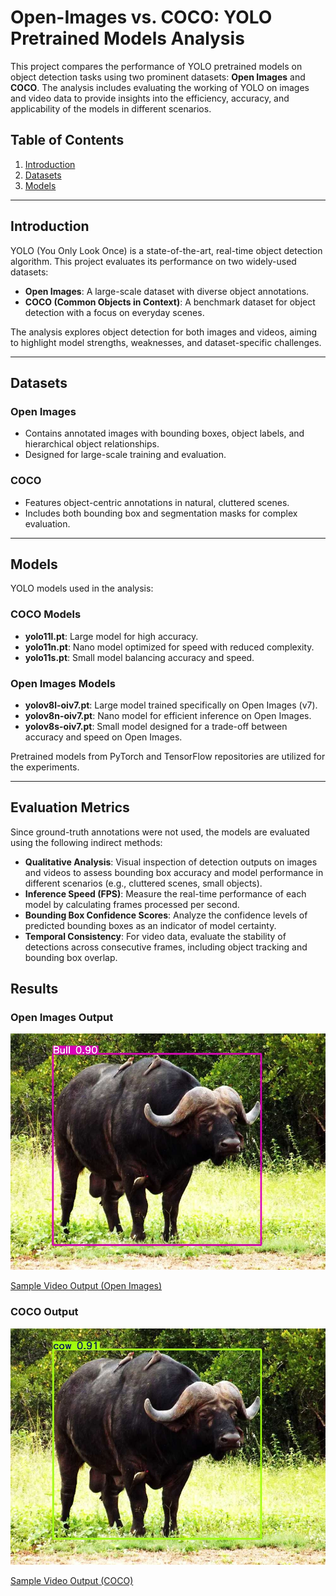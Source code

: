 # Open-Images vs. COCO: YOLO Pretrained Models Analysis

This project compares the performance of YOLO pretrained models on object detection tasks using two prominent datasets: **Open Images** and **COCO**. The analysis includes evaluating the working of YOLO on images and video data to provide insights into the efficiency, accuracy, and applicability of the models in different scenarios.

## Table of Contents

1. [Introduction](#introduction)
2. [Datasets](#datasets)
3. [Models](#models)

---

## Introduction

YOLO (You Only Look Once) is a state-of-the-art, real-time object detection algorithm. This project evaluates its performance on two widely-used datasets:
- **Open Images**: A large-scale dataset with diverse object annotations.
- **COCO (Common Objects in Context)**: A benchmark dataset for object detection with a focus on everyday scenes.

The analysis explores object detection for both images and videos, aiming to highlight model strengths, weaknesses, and dataset-specific challenges.

---

## Datasets

### Open Images
- Contains annotated images with bounding boxes, object labels, and hierarchical object relationships.
- Designed for large-scale training and evaluation.

### COCO
- Features object-centric annotations in natural, cluttered scenes.
- Includes both bounding box and segmentation masks for complex evaluation.

---

## Models

YOLO models used in the analysis:

### COCO Models
- **yolo11l.pt**: Large model for high accuracy.
- **yolo11n.pt**: Nano model optimized for speed with reduced complexity.
- **yolo11s.pt**: Small model balancing accuracy and speed.

### Open Images Models
- **yolov8l-oiv7.pt**: Large model trained specifically on Open Images (v7).
- **yolov8n-oiv7.pt**: Nano model for efficient inference on Open Images.
- **yolov8s-oiv7.pt**: Small model designed for a trade-off between accuracy and speed on Open Images.

Pretrained models from PyTorch and TensorFlow repositories are utilized for the experiments.

---

## Evaluation Metrics

Since ground-truth annotations were not used, the models are evaluated using the following indirect methods:

- **Qualitative Analysis**: Visual inspection of detection outputs on images and videos to assess bounding box accuracy and model performance in different scenarios (e.g., cluttered scenes, small objects).
- **Inference Speed (FPS)**: Measure the real-time performance of each model by calculating frames processed per second.
- **Bounding Box Confidence Scores**: Analyze the confidence levels of predicted bounding boxes as an indicator of model certainty.
- **Temporal Consistency**: For video data, evaluate the stability of detections across consecutive frames, including object tracking and bounding box overlap.

## Results

### Open Images Output
![Open Images Output](results/open_image.jpg)

[Sample Video Output (Open Images)](results/open_video.mp4)

### COCO Output
![COCO Output](results/coco_image.jpg)

[Sample Video Output (COCO)](results/coco_video.mp4)

